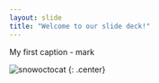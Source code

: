 ```yaml
---
layout: slide
title: "Welcome to our slide deck!"
---
```


My first caption - mark

![snowoctocat](https://octodex.github.com/images/snowoctocat.png)
{: .center}
